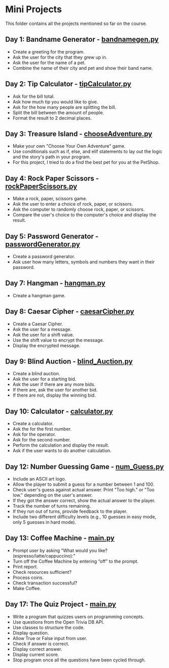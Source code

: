 # Mini Projects

This folder contains all the projects mentioned so far on the course.

## Day 1: Bandname Generator - [bandnamegen.py](https://github.com/patriciaong977/100-Days-of-Python/blob/master/Mini%20Projects/bandnamegen.py)

- Create a greeting for the program.
- Ask the user for the city that they grew up in.
- Ask the user for the name of a pet.
- Combine the name of their city and pet and show their band name.

## Day 2: Tip Calculator - [tipCalculator.py](https://github.com/patriciaong977/100-Days-of-Python/blob/master/Mini%20Projects/bandnamegen.py)

- Ask for the bill total.
- Ask how much tip you would like to give.
- Ask for the how many people are splitting the bill.
- Split the bill between the amount of people.
- Format the result to 2 decimal places.

## Day 3: Treasure Island - [chooseAdventure.py](https://github.com/patriciaong977/100-Days-of-Python/blob/master/Mini%20Projects/chooseAdventure.py)

- Make your own "Choose Your Own Adventure" game.
- Use conditionals such as if, else, and elif statements to lay out the logic and the story's path in your program.
- For this project, I tried to do a find the best pet for you at the PetShop.

## Day 4: Rock Paper Scissors - [rockPaperScissors.py](https://github.com/patriciaong977/100-Days-of-Python/blob/master/Mini%20Projects/rockPaperScissors.py)

- Make a rock, paper, scissors game.
- Ask the user to enter a choice of rock, paper, or scissors.
- Ask the computer to randomly choose rock, paper, or scissors.
- Compare the user's choice to the computer's choice and display the result.

## Day 5: Password Generator - [passwordGenerator.py](https://github.com/patriciaong977/100-Days-of-Python/blob/master/Mini%20Projects/createPWGen.py)

- Create a password generator.
- Ask user how many letters, symbols and numbers they want in their password.

## Day 7: Hangman - [hangman.py](https://github.com/patriciaong977/100-Days-of-Python/blob/master/Mini%20Projects/Hangman/hangman.py)

- Create a hangman game.

## Day 8: Caesar Cipher - [caesarCipher.py](https://github.com/patriciaong977/100-Days-of-Python/blob/master/Mini%20Projects/caesarCipher/caesarCipher.py)
- Create a Caesar Cipher.
- Ask the user for a message.
- Ask the user for a shift value.
- Use the shift value to encrypt the message.
- Display the encrypted message.

## Day 9: Blind Auction - [blind_Auction.py](https://github.com/patriciaong977/100-Days-of-Python/blob/master/Mini%20Projects/blindAuction/blind_Auction.py)
- Create a blind auction.
- Ask the user for a starting bid.
- Ask the user if there are any more bids.
- If there are, ask the user for another bid.
- If there are not, display the winning bid.

## Day 10: Calculator - [calculator.py](https://github.com/patriciaong977/100-Days-of-Python/blob/master/Mini%20Projects/calculator/calculator.py)
- Create a calculator.
- Ask the for the first number.
- Ask for the operator.
- Ask for the second number.
- Perform the calculation and display the result.
- Ask if the user wants to do another calculation.

## Day 12: Number Guessing Game - [num_Guess.py](https://github.com/patriciaong977/100-Days-of-Python/blob/master/Mini%20Projects/numberGuessing/num_Guess.py)
- Include an ASCII art logo.
- Allow the player to submit a guess for a number between 1 and 100.
- Check user's guess against actual answer. Print "Too high." or "Too low." depending on the user's answer.
- If they got the answer correct, show the actual answer to the player.
- Track the number of turns remaining.
- If they run out of turns, provide feedback to the player.
- Include two different difficulty levels (e.g., 10 guesses in easy mode, only 5 guesses in hard mode).

## Day 13: Coffee Machine - [main.py](https://github.com/patriciaong977/100-Days-of-Python/blob/master/Mini%20Projects/coffeeMachine/main.py)
- Prompt user by asking “What would you like? (espresso/latte/cappuccino):”
- Turn off the Coffee Machine by entering “off” to the prompt.
- Print report.
- Check resources sufficient?
- Process coins.
- Check transaction successful?
- Make Coffee.

## Day 17: The Quiz Project - [main.py](https://github.com/patriciaong977/100-Days-of-Python/blob/master/Mini%20Projects/Quiz%20Project/main.py)
- Write a program that quizzes users on programming concepts.
- Use questions from the Open Trivia DB API.
- Use classes to structure the code.
- Display question.
- Allow True or False input from user.
- Check if answer is correct.
- Display correct answer.
- Display current score.
- Stop program once all the questions have been cycled through.
